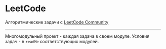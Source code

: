 # LeetCode

Алгоритмические задачи с [LeetCode Community](t.me/Leetcode_fans)

<hr>

Многомодульный проект - каждая задача в своем модуле. Условия задач - в `readMe` соответствующих модулей.
